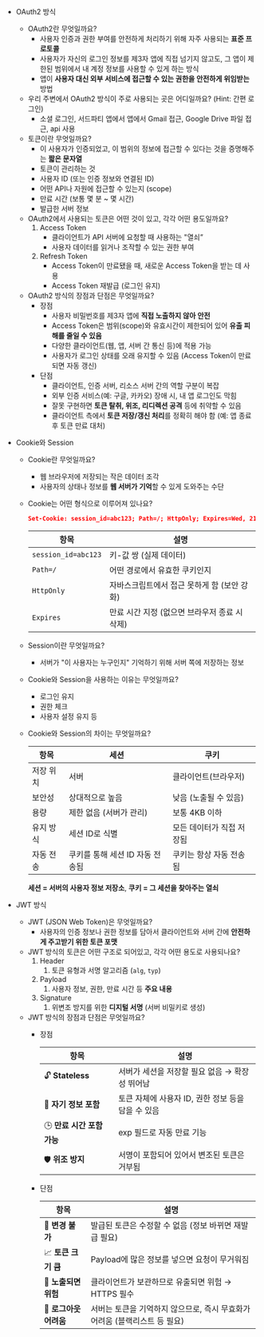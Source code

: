 - OAuth2 방식
    
    - OAuth2란 무엇일까요?
        - 사용자 인증과 권한 부여를 안전하게 처리하기 위해 자주 사용되는 **표준 프로토콜**
        - 사용자가 자신의 로그인 정보를 제3자 앱에 직접 넘기지 않고도, 그 앱이 제한된 범위에서 내 계정 정보를 사용할 수 있게 하는 방식
        - 앱이 **사용자 대신 외부 서비스에 접근할 수 있는 권한을 안전하게 위임받는** 방법
    - 우리 주변에서 OAuth2 방식이 주로 사용되는 곳은 어디일까요? (Hint: 간편 로그인)
        - 소셜 로그인, 서드파티 앱에서 앱에서 Gmail 접근, Google Drive 파일 접근, api 사용
    - 토큰이란 무엇일까요?
        - 이 사용자가 인증되었고, 이 범위의 정보에 접근할 수 있다는 것을 증명해주는 **짧은 문자열**
        - 토큰이 관리하는 것
        - 사용자 ID (또는 인증 정보와 연결된 ID)
        - 어떤 API나 자원에 접근할 수 있는지 (scope)
        - 만료 시간 (보통 몇 분 ~ 몇 시간)
        - 발급한 서버 정보
    - OAuth2에서 사용되는 토큰은 어떤 것이 있고, 각각 어떤 용도일까요?
        1. Access Token
            - 클라이언트가 API 서버에 요청할 때 사용하는 "열쇠”
            - 사용자 데이터를 읽거나 조작할 수 있는 권한 부여
        2. Refresh Token
            - Access Token이 만료됐을 때, 새로운 Access Token을 받는 데 사용
            - Access Token 재발급 (로그인 유지)
    - OAuth2 방식의 장점과 단점은 무엇일까요?
        - 장점
            - 사용자 비밀번호를 제3자 앱에 **직접 노출하지 않아 안전**
            - Access Token은 범위(scope)와 유효시간이 제한되어 있어 **유출 피해를 줄일 수 있음**
            - 다양한 클라이언트(웹, 앱, 서버 간 통신 등)에 적용 가능
            - 사용자가 로그인 상태를 오래 유지할 수 있음 (Access Token이 만료되면 자동 갱신)
        - 단점
            - 클라이언트, 인증 서버, 리소스 서버 간의 역할 구분이 복잡
            - 외부 인증 서비스(예: 구글, 카카오) 장애 시, 내 앱 로그인도 막힘
            - 잘못 구현하면 **토큰 탈취, 위조, 리디렉션 공격** 등에 취약할 수 있음
            - 클라이언트 측에서 **토큰 저장/갱신 처리**를 정확히 해야 함 (예: 앱 종료 후 토큰 만료 대처)
- Cookie와 Session
    
    - Cookie란 무엇일까요?
        
        - 웹 브라우저에 저장되는 작은 데이터 조각
        - 사용자의 상태나 정보를 **웹 서버가 기억**할 수 있게 도와주는 수단
    - Cookie는 어떤 형식으로 이루어져 있나요?
        
        ```json
        Set-Cookie: session_id=abc123; Path=/; HttpOnly; Expires=Wed, 21 Jun 2025 10:00:00 GMT;
        ```
        
        |항목|설명|
        |---|---|
        |`session_id=abc123`|키-값 쌍 (실제 데이터)|
        |`Path=/`|어떤 경로에서 유효한 쿠키인지|
        |`HttpOnly`|자바스크립트에서 접근 못하게 함 (보안 강화)|
        |`Expires`|만료 시간 지정 (없으면 브라우저 종료 시 삭제)|
        
    - Session이란 무엇일까요?
        
        - 서버가 "이 사용자는 누구인지" 기억하기 위해 서버 쪽에 저장하는 정보
    - Cookie와 Session을 사용하는 이유는 무엇일까요?
        
        - 로그인 유지
        - 권한 체크
        - 사용자 설정 유지 등
    - Cookie와 Session의 차이는 무엇일까요?
        
        |항목|세션|쿠키|
        |---|---|---|
        |저장 위치|서버|클라이언트(브라우저)|
        |보안성|상대적으로 높음|낮음 (노출될 수 있음)|
        |용량|제한 없음 (서버가 관리)|보통 4KB 이하|
        |유지 방식|세션 ID로 식별|모든 데이터가 직접 저장됨|
        |자동 전송|쿠키를 통해 세션 ID 자동 전송됨|쿠키는 항상 자동 전송됨|
        
        **세션 = 서버의 사용자 정보 저장소**, **쿠키 = 그 세션을 찾아주는 열쇠**
        
- JWT 방식
    
    - JWT (JSON Web Token)은 무엇일까요?
        - 사용자의 인증 정보나 권한 정보를 담아서 클라이언트와 서버 간에 **안전하게 주고받기 위한 토큰 포맷**
    - JWT 방식의 토큰은 어떤 구조로 되어있고, 각각 어떤 용도로 사용되나요?
        1. Header
            1. 토큰 유형과 서명 알고리즘 (`alg`, `typ`)
        2. Payload
            1. 사용자 정보, 권한, 만료 시간 등 **주요 내용**
        3. Signature
            1. 위변조 방지를 위한 **디지털 서명** (서버 비밀키로 생성)
    - JWT 방식의 장점과 단점은 무엇일까요?
        - 장점
            
            |항목|설명|
            |---|---|
            |🔓 **Stateless**|서버가 세션을 저장할 필요 없음 → 확장성 뛰어남|
            |📄 **자기 정보 포함**|토큰 자체에 사용자 ID, 권한 정보 등을 담을 수 있음|
            |🕒 **만료 시간 포함 가능**|exp 필드로 자동 만료 기능|
            |🛡️ **위조 방지**|서명이 포함되어 있어서 변조된 토큰은 거부됨|
            
        - 단점
            
            |항목|설명|
            |---|---|
            |🚫 **변경 불가**|발급된 토큰은 수정할 수 없음 (정보 바뀌면 재발급 필요)|
            |📈 **토큰 크기 큼**|Payload에 많은 정보를 넣으면 요청이 무거워짐|
            |🔐 **노출되면 위험**|클라이언트가 보관하므로 유출되면 위험 → HTTPS 필수|
            |🔄 **로그아웃 어려움**|서버는 토큰을 기억하지 않으므로, 즉시 무효화가 어려움 (블랙리스트 등 필요)|